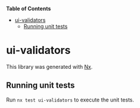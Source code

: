 <!-- START doctoc generated TOC please keep comment here to allow auto update -->
<!-- DON'T EDIT THIS SECTION, INSTEAD RE-RUN doctoc TO UPDATE -->
**Table of Contents**

- [ui-validators](#ui-validators)
  - [Running unit tests](#running-unit-tests)

<!-- END doctoc generated TOC please keep comment here to allow auto update -->

# ui-validators

This library was generated with [Nx](https://nx.dev).


## Running unit tests

Run `nx test ui-validators` to execute the unit tests.

